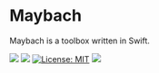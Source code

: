 # Maybach
Maybach is a toolbox written in Swift.

<p>

<a href="https://codeclimate.com/github/martin-przystalka/Maybach/test_coverage"><img src="https://api.codeclimate.com/v1/badges/46dadcf02d64660c82a1/test_coverage" /></a>
<a href="https://codeclimate.com/github/martin-przystalka/Maybach/maintainability"><img src="https://api.codeclimate.com/v1/badges/46dadcf02d64660c82a1/maintainability" /></a>
[![License: MIT](https://img.shields.io/badge/License-MIT-yellow.svg)](https://opensource.org/licenses/MIT)
<img src="https://travis-ci.com/martin-przystalka/Maybach.svg?branch=master" />


  
</p>
